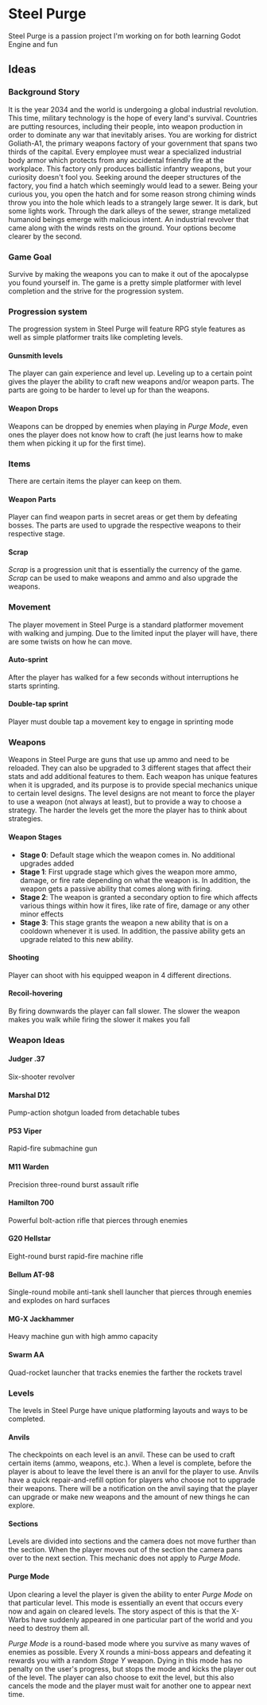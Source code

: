# Steel Purge

Steel Purge is a passion project I'm working on for both learning Godot Engine and fun

## Ideas

### Background Story

It is the year 2034 and the world is undergoing a global industrial revolution. This time,
military technology is the hope of every land's survival. Countries are putting
resources, including their people, into weapon production in order to dominate any war 
that inevitably arises. You are working for district Goliath-A1, the primary weapons 
factory of your government that spans two thirds of the capital. Every employee must wear 
a specialized industrial body armor which protects from any accidental friendly fire at 
the workplace. This factory only produces ballistic infantry weapons, but your curiosity
doesn't fool you. Seeking around the deeper structures of the factory, you find a hatch
which seemingly would lead to a sewer. Being your curious you, you open the hatch and for
some reason strong chiming winds throw you into the hole which leads to a strangely large
sewer. It is dark, but some lights work. Through the dark alleys of the sewer, strange
metalized humanoid beings emerge with malicious intent. An industrial revolver that came 
along with the winds rests on the ground. Your options become clearer by the second. 

### Game Goal

Survive by making the weapons you can to make it out of the apocalypse you found yourself in. 
The game is a pretty simple platformer with level completion and the strive for the progression
system. 

### Progression system

The progression system in Steel Purge will feature RPG style features as well as simple platformer
traits like completing levels.

#### Gunsmith levels

The player can gain experience and level up. Leveling up to a certain point gives the player the ability
to craft new weapons and/or weapon parts. The parts are going to be harder to level up for than the weapons.

#### Weapon Drops

Weapons can be dropped by enemies when playing in *Purge Mode*, even ones the player does not know how to craft (he just learns how to
make them when picking it up for the first time).

### Items

There are certain items the player can keep on them.

#### Weapon Parts

Player can find weapon parts in secret areas or get them by defeating bosses. The parts are used to upgrade
the respective weapons to their respective stage. 

#### Scrap

*Scrap* is a progression unit that is essentially the currency of the game. *Scrap* can be used
to make weapons and ammo and also upgrade the weapons. 

### Movement

The player movement in Steel Purge is a standard platformer movement with walking and jumping. Due to the 
limited input the player will have, there are some twists on how he can move.

#### Auto-sprint

After the player has walked for a few seconds without interruptions he starts sprinting.

#### Double-tap sprint 

Player must double tap a movement key to engage in sprinting mode

### Weapons

Weapons in Steel Purge are guns that use up ammo and need to be reloaded. They can also be upgraded 
to 3 different stages that affect their stats and add additional features to them. Each weapon has unique
features when it is upgraded, and its purpose is to provide special mechanics unique to certain level designs.
The level designs are not meant to force the player to use a weapon (not always at least), but to provide a way
to choose a strategy. The harder the levels get the more the player has to think about strategies. 

#### Weapon Stages

- **Stage 0**: Default stage which the weapon comes in. No additional upgrades added
- **Stage 1**: First upgrade stage which gives the weapon more ammo, damage, or fire rate depending on what
the weapon is. In addition, the weapon gets a passive ability that comes along with firing.
- **Stage 2**: The weapon is granted a secondary option to fire which affects various things within how it fires,
like rate of fire, damage or any other minor effects
- **Stage 3**: This stage grants the weapon a new ability that is on a cooldown whenever it is used. In addition,
the passive ability gets an upgrade related to this new ability.

#### Shooting

Player can shoot with his equipped weapon in 4 different directions. 

#### Recoil-hovering

By firing downwards the player can fall slower. The slower the weapon makes you walk while firing the slower it makes you fall

### Weapon Ideas

#### Judger .37

Six-shooter revolver 

#### Marshal D12

Pump-action shotgun loaded from detachable tubes

#### P53 Viper

Rapid-fire submachine gun

#### M11 Warden

Precision three-round burst assault rifle

#### Hamilton 700

Powerful bolt-action rifle that pierces through enemies

#### G20 Hellstar

Eight-round burst rapid-fire machine rifle

#### Bellum AT-98

Single-round mobile anti-tank shell launcher that pierces through enemies and explodes on hard surfaces

#### MG-X Jackhammer

Heavy machine gun with high ammo capacity

#### Swarm AA

Quad-rocket launcher that tracks enemies the farther the rockets travel

### Levels

The levels in Steel Purge have unique platforming layouts and ways to be completed.

#### Anvils

The checkpoints on each level is an anvil. These can be used to craft certain items (ammo, weapons, etc.). When a level is complete,
before the player is about to leave the level there is an anvil for the player to use. Anvils have a quick repair-and-refill option
for players who choose not to upgrade their weapons. There will be a notification on the anvil saying that the player can upgrade
or make new weapons and the amount of new things he can explore.

#### Sections

Levels are divided into sections and the camera does not move further than the section. When the player moves out of the section the camera 
pans over to the next section. This mechanic does not apply to *Purge Mode*.

#### Purge Mode

Upon clearing a level the player is given the ability to enter *Purge Mode* on that particular level. This mode is essentially an event
that occurs every now and again on cleared levels. The story aspect of this is that the X-Warbs have suddenly appeared in one particular
part of the world and you need to destroy them all.

*Purge Mode* is a round-based mode where you survive as many waves of enemies as possible. Every X rounds a mini-boss appears and defeating
it rewards you with a random *Stage Y* weapon. Dying in this mode has no penalty on the user's progress, but stops the mode and kicks the 
player out of the level. The player can also choose to exit the level, but this also cancels the mode and the player must wait for another
one to appear next time.

